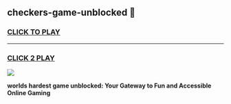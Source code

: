 
## checkers-game-unblocked 👋
<h3>
<a href="https://premium.freeplayer.one?title=checkers-game-unblocked&ref=14F">CLICK TO PLAY</a></h3>
<hr>

<h3>
<a href="https://premium.freeplayer.one?title=checkers-game-unblocked&ref=14F">CLICK 2 PLAY</a>
  
</h3>

<a href="https://premium.freeplayer.one?title=checkers-game-unblocked&ref=12F/"><img src="https://clearcache.store/games.png"></a>


**worlds hardest game unblocked: Your Gateway to Fun and Accessible Online Gaming**

